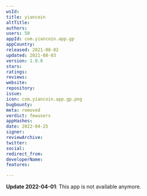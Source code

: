 ```yaml
---
wsId: 
title: yiancoin
altTitle: 
authors: 
users: 50
appId: com.yiancoin.app.gp
appCountry: 
released: 2021-08-02
updated: 2021-08-03
version: 1.0.0
stars: 
ratings: 
reviews: 
website: 
repository: 
issue: 
icon: com.yiancoin.app.gp.png
bugbounty: 
meta: removed
verdict: fewusers
appHashes: 
date: 2022-04-25
signer: 
reviewArchive: 
twitter: 
social: 
redirect_from: 
developerName: 
features: 

---
```


**Update 2022-04-01**: This app is not available anymore.

